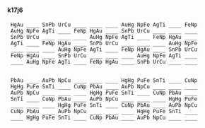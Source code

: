 #### k17j6 

     HgAu ____ SnPb UrCu ____ ____ ____ AuHg NpFe AgTi ____ FeNp 
     AuHg NpFe AgTi ____ FeNp HgAu ____ SnPb UrCu ____ ____ ____ 
     SnPb UrCu ____ ____ ____ AuHg NpFe AgTi ____ FeNp HgAu ____ 
     AgTi ____ FeNp HgAu ____ SnPb UrCu ____ ____ ____ AuHg NpFe 
     ____ ____ ____ AuHg NpFe AgTi ____ FeNp HgAu ____ SnPb UrCu 
     FeNp HgAu ____ SnPb UrCu ____ ____ ____ AuHg NpFe AgTi ____ 
     ____ AuHg NpFe AgTi ____ FeNp HgAu ____ SnPb UrCu ____ ____ 


     PbAu ____ AuPb NpCu ____ ____ ____ HgHg PuFe SnTi ____ CuNp 
     HgHg PuFe SnTi ____ CuNp PbAu ____ AuPb NpCu ____ ____ ____ 
     AuPb NpCu ____ ____ ____ HgHg PuFe SnTi ____ CuNp PbAu ____ 
     SnTi ____ CuNp PbAu ____ AuPb NpCu ____ ____ ____ HgHg PuFe 
     ____ ____ ____ HgHg PuFe SnTi ____ CuNp PbAu ____ AuPb NpCu 
     CuNp PbAu ____ AuPb NpCu ____ ____ ____ HgHg PuFe SnTi ____ 
     ____ HgHg PuFe SnTi ____ CuNp PbAu ____ AuPb NpCu ____ ____ 

